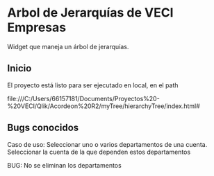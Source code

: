 # Arbol de Jerarquías de VECI Empresas
Widget que maneja un árbol de jerarquías.

## Inicio
El proyecto está listo para ser ejecutado en local, en el path

file:///C:/Users/66157181/Documents/Proyectos%20-%20VECI/Qlik/Acordeon%20R2/myTree/hierarchyTree/index.html#

## Bugs conocidos
Caso de uso:
  Seleccionar uno o varios departamentos de una cuenta.
  Seleccionar la cuenta de la que dependen estos departamentos

   BUG: No se eliminan los departamentos
